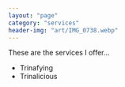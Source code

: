 ```yaml
---
layout: "page"
category: "services"
header-img: "art/IMG_0738.webp"
---
```


These are the services I offer...

* Trinafying
* Trinalicious
